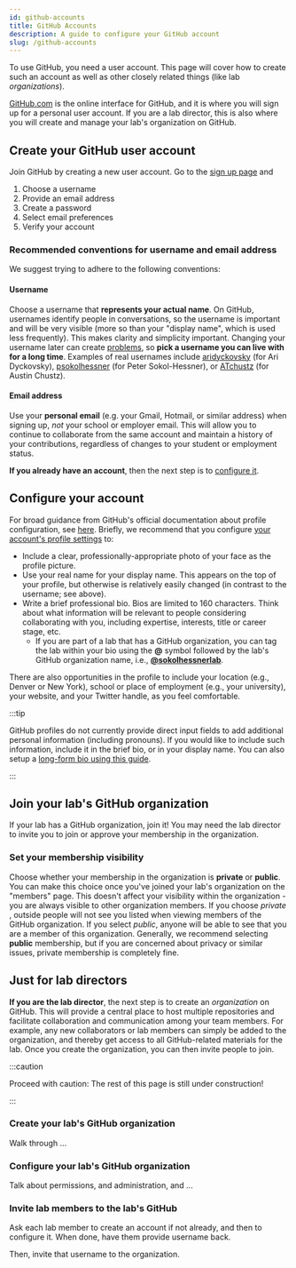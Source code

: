 ```yaml
---
id: github-accounts
title: GitHub Accounts
description: A guide to configure your GitHub account
slug: /github-accounts
---
```


To use GitHub, you need a user account. This page will cover how to create such an account as well as other closely related things (like lab _organizations_).

[GitHub.com](https://github.com/) is the online interface for GitHub, and it is where you will sign up for a personal user account. If you are a lab director, this is also where you will create and manage your lab's organization on GitHub.

## Create your GitHub user account

Join GitHub by creating a new user account. Go to the [sign up page](https://github.com/join) and

1. Choose a username
2. Provide an email address
3. Create a password
4. Select email preferences
5. Verify your account

### Recommended conventions for username and email address

We suggest trying to adhere to the following conventions:

#### Username

Choose a username that **represents your actual name**. On GitHub, usernames identify people in conversations, so the username is important and will be very visible (more so than your "display name", which is used less frequently). This makes clarity and simplicity important. Changing your username later can create [problems](https://docs.github.com/en/github/setting-up-and-managing-your-github-user-account/changing-your-github-username), so **pick a username you can live with for a long time**. Examples of real usernames include [aridyckovsky](https://github.com/aridyckovsky) (for Ari Dyckovsky), [psokolhessner](https://github.com/psokolhessner) (for Peter Sokol-Hessner), or [ATchustz](https://github.com/atchustz) (for Austin Chustz).

#### Email address

Use your **personal email** (e.g. your Gmail, Hotmail, or similar address) when signing up, *not* your school or employer email. This will allow you to continue to collaborate from the same account and maintain a history of your contributions, regardless of changes to your student or employment status.

**If you already have an account**, then the next step is to [configure it](#configure-your-account).

## Configure your account

For broad guidance from GitHub's official documentation about profile configuration, see [here](https://github.community/t/optimizing-your-github-profile/10211). Briefly, we recommend that you configure [your account's profile settings](https://github.com/settings/profile) to:

- Include a clear, professionally-appropriate photo of your face as the profile picture.
- Use your real name for your display name. This appears on the top of your profile, but otherwise is relatively easily changed (in contrast to the username; see above).
- Write a brief professional bio. Bios are limited to 160 characters. Think about what information will be relevant to people considering collaborating with you, including expertise, interests, title or career stage, etc.
  - If you are part of a lab that has a GitHub organization, you can tag the lab within your bio using the **@** symbol followed by the lab's GitHub organization name, i.e., [**@sokolhessnerlab**](https://github.com/sokolhessnerlab).

There are also opportunities in the profile to include your location (e.g., Denver or New York), school or place of employment (e.g., your university), your website, and your Twitter handle, as you feel comfortable.

:::tip

GitHub profiles do not currently provide direct input fields to add additional personal information (including pronouns). If you would like to include such information, include it in the brief bio, or in your display name. You can also setup a [long-form bio using this guide](https://docs.github.com/en/github/setting-up-and-managing-your-github-profile/managing-your-profile-readme).

:::

## Join your lab's GitHub organization

If your lab has a GitHub organization, join it! You may need the lab director to invite you to join or approve your membership in the organization.

### Set your membership visibility

Choose whether your membership in the organization is **private** or **public**. You can make this choice once you've joined your lab's organization on the "members" page. This doesn't affect your visibility within the organization - you are always visible to other organization members. If you choose *private* , outside people will not see you listed when viewing members of the GitHub organization. If you select *public*, anyone will be able to see that you are a member of this organization. Generally, we recommend selecting **public** membership, but if you are concerned about privacy or similar issues, private membership is completely fine.

## Just for lab directors

**If you are the lab director**, the next step is to create an _organization_ on GitHub. This will provide a central place to host multiple repositories and facilitate collaboration and communication among your team members. For example, any new collaborators or lab members can simply be added to the organization, and thereby get access to all GitHub-related materials for the lab. Once you create the organization, you can then invite people to join.

:::caution

Proceed with caution: The rest of this page is still under construction!

:::

### Create your lab's GitHub organization

Walk through ...

### Configure your lab's GitHub organization

Talk about permissions, and administration, and ...

### Invite lab members to the lab's GitHub

Ask each lab member to create an account if not already, and then to configure it. When done, have them provide username back.

Then, invite that username to the organization.
